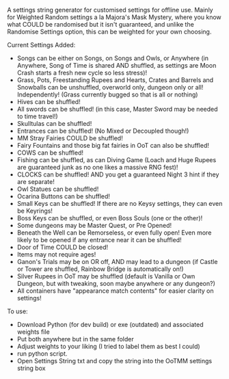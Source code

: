 A settings string generator for customised settings for offline use. Mainly for Weighted Random settings a la Majora's Mask Mystery, where you know what COULD be randomised but it isn't guaranteed, and unlike the Randomise Settings option, this can be weighted for your own choosing.

Current Settings Added:
- Songs can be either on Songs, on Songs and Owls, or Anywhere (in Anywhere, Song of Time is shared AND shuffled, as settings are Moon Crash starts a fresh new cycle so less stress)!
- Grass, Pots, Freestanding Rupees and Hearts, Crates and Barrels and Snowballs can be unshuffled, overworld only, dungeon only or all! Independently! (Grass currently bugged so that is all or nothing)
- Hives can be shuffled!
- All swords can be shuffled! (in this case, Master Sword may be needed to time travel!)
- Skulltulas can be shuffled!
- Entrances can be shuffled! (No Mixed or Decoupled though!)
- MM Stray Fairies COULD be shuffled!
- Fairy Fountains and those big fat fairies in OoT can also be shuffled!
- COWS can be shuffled!
- Fishing can be shuffled, as can Diving Game (Loach and Huge Rupees are guaranteed junk as no one likes a massive RNG fest)!
- CLOCKS can be shuffled! AND you get a guaranteed Night 3 hint if they are separate!
- Owl Statues can be shuffled!
- Ocarina Buttons can be shuffled!
- Small Keys can be shuffled! If there are no Keysy settings, they can even be Keyrings!
- Boss Keys can be shuffled, or even Boss Souls (one or the other)!
- Some dungeons may be Master Quest, or Pre Opened!
- Beneath the Well can be Remorseless, or even fully open! Even more likely to be opened if any entrance near it can be shuffled!
- Door of Time COULD be closed!
- Items may not require ages!
- Ganon's Trials may be on OR off, AND may lead to a dungeon (if Castle or Tower are shuffled, Rainbow Bridge is automatically on!)
- Silver Rupees in OoT may be shuffled (default is Vanilla or Own Dungeon, but with tweaking, soon maybe anywhere or any dungeon?)
- All containers have "appearance match contents" for easier clarity on settings!

To use:
- Download Python (for dev build) or exe (outdated) and associated weights file
- Put both anywhere but in the same folder
- Adjust weights to your liking (I tried to label them as best I could)
- run python script.
- Open Settings String txt and copy the string into the OoTMM settings string box

